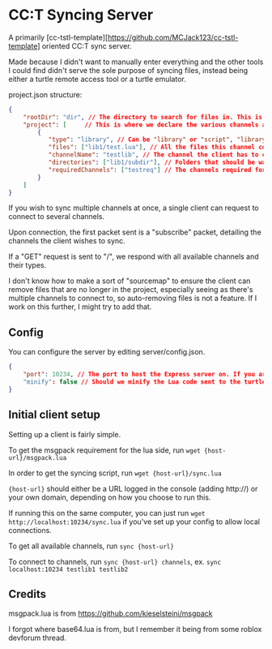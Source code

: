 # CC:T Syncing Server

A primarily [cc-tstl-template][https://github.com/MCJack123/cc-tstl-template] oriented CC:T sync server.

Made because I didn't want to manually enter everything and the other tools I could find didn't serve the sole purpose of syncing files, instead being either a turtle remote access tool or a turtle emulator.

project.json structure:
```json
{
    "rootDir": "dir", // The directory to search for files in. This is relative to where you're running the server, so "." would resolve to the current directory, and "build" would resolve to "currentDirectory/build"
    "project": [     // This is where we declare the various channels available to clients.
        {
           "type": "library", // Can be "library" or "script", "library" channels can be requirements for other channels, library or script.
           "files": ["lib1/test.lua"], // All the files this channel contains. Optional as long as directories is declared.
           "channelName": "testlib", // The channel the client has to connect to in order to sync these files.
           "directories": ["lib1/subdir"], // Folders that should be watched for this channel. Optional as long as files is declared.
           "requiredChannels": ["testreq"] // The channels required for this channel to function. Circular dependencies are not handled and should be avoided.
        }
    ]
}
```

If you wish to sync multiple channels at once, a single client can request to connect to several channels.

Upon connection, the first packet sent is a "subscribe" packet, detailing the channels the client wishes to sync.

If a "GET" request is sent to "/", we respond with all available channels and their types.

I don't know how to make a sort of "sourcemap" to ensure the client can remove files that are no longer in the project, especially seeing as there's multiple channels to connect to, so auto-removing files is not a feature. If I work on this further, I might try to add that.

## Config 

You can configure the server by editing server/config.json.

```json
{
    "port": 10234, // The port to host the Express server on. If you are connecting to localhost, the address should be localhost:port
    "minify": false // Should we minify the Lua code sent to the turtle? This is helpful if you wish to save space but will make debugging a pain.
}
```

## Initial client setup

Setting up a client is fairly simple.

To get the msgpack requirement for the lua side, run `wget {host-url}/msgpack.lua`

In order to get the syncing script, run `wget {host-url}/sync.lua`

`{host-url}` should either be a URL logged in the console (adding http://) or your own domain, depending on how you choose to run this.

If running this on the same computer, you can just run `wget http://localhost:10234/sync.lua` if you've set up your config to allow local connections.

To get all available channels, run `sync {host-url}`

To connect to channels, run `sync {host-url} channels`, ex. `sync localhost:10234 testlib1 testlib2`

## Credits

msgpack.lua is from https://github.com/kieselsteini/msgpack

I forgot where base64.lua is from, but I remember it being from some roblox devforum thread.
